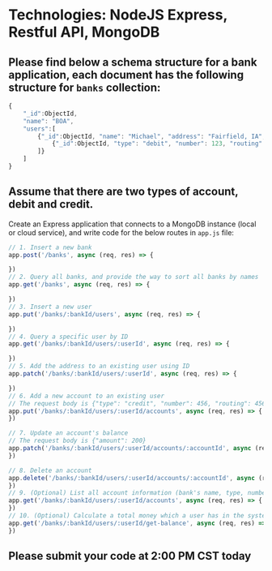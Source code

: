 # Technologies: NodeJS Express, Restful API, MongoDB
## Please find below a schema structure for a bank application, each document has the following structure for `banks` collection:
```JavaScript
{
    "_id":ObjectId,
    "name": "BOA",
    "users":[
        {"_id":ObjectId, "name": "Michael", "address": "Fairfield, IA", "accounts":[
            {"_id":ObjectId, "type": "debit", "number": 123, "routing": 123, "amount": 100},
        ]}
    ]
}
```
## Assume that there are two types of account, debit and credit.
Create an Express application that connects to a MongoDB instance (local or cloud service), and write code for the below routes in `app.js` file:

```JavaScript
// 1. Insert a new bank
app.post('/banks', async (req, res) => {

})
// 2. Query all banks, and provide the way to sort all banks by names
app.get('/banks', async (req, res) => {

})
// 3. Insert a new user
app.put('/banks/:bankId/users', async (req, res) => {

})
// 4. Query a specific user by ID
app.get('/banks/:bankId/users/:userId', async (req, res) => {

})
// 5. Add the address to an existing user using ID
app.patch('/banks/:bankId/users/:userId', async (req, res) => {

})
// 6. Add a new account to an existing user
// The request body is {"type": "credit", "number": 456, "routing": 456, "amount": 50}
app.put('/banks/:bankId/users/:userId/accounts', async (req, res) => {
})

// 7. Update an account's balance
// The request body is {"amount": 200}
app.patch('/banks/:bankId/users/:userId/accounts/:accountId', async (req, res) => {
})

// 8. Delete an account
app.delete('/banks/:bankId/users/:userId/accounts/:accountId', async (req, res) => {
})
// 9. (Optional) List all account information (bank's name, type, number, routing, amount) of a user
app.get('/banks/:bankId/users/:userId/accounts', async (req, res) => {
})
// 10. (Optional) Calculate a total money which a user has in the system
app.get('/banks/:bankId/users/:userId/get-balance', async (req, res) => {
})
```
## Please submit your code at 2:00 PM CST today
